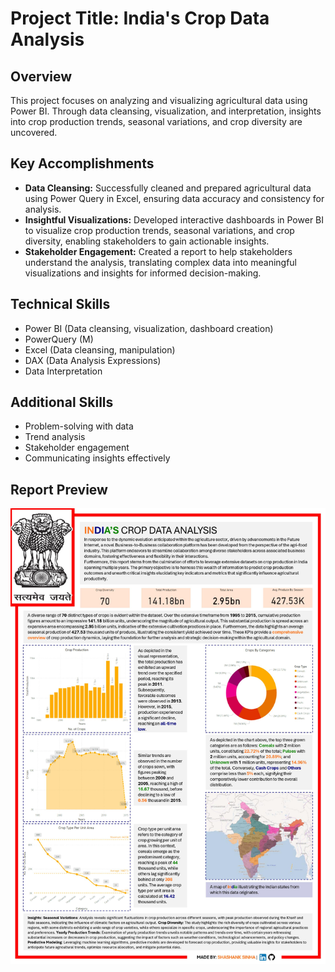 # Project Title: India's Crop Data Analysis

## Overview

This project focuses on analyzing and visualizing agricultural data using Power BI. Through data cleansing, visualization, and interpretation, insights into crop production trends, seasonal variations, and crop diversity are uncovered.

## Key Accomplishments

- **Data Cleansing:** Successfully cleaned and prepared agricultural data using Power Query in Excel, ensuring data accuracy and consistency for analysis.
- **Insightful Visualizations:** Developed interactive dashboards in Power BI to visualize crop production trends, seasonal variations, and crop diversity, enabling stakeholders to gain actionable insights.
- **Stakeholder Engagement:** Created a report to help stakeholders understand the analysis, translating complex data into meaningful visualizations and insights for informed decision-making.

## Technical Skills

- Power BI (Data cleansing, visualization, dashboard creation)
- PowerQuery (M)
- Excel (Data cleansing, manipulation)
- DAX (Data Analysis Expressions)
- Data Interpretation

## Additional Skills

- Problem-solving with data
- Trend analysis
- Stakeholder engagement
- Communicating insights effectively

## Report Preview

![Final Report](/images/FinalReport.jpg)


